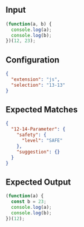 
## Input
```javascript input
(function(a, b) {
  console.log(a);
  console.log(b);
})(12, 23);
```

## Configuration
```json configuration
{
  "extension": "js",
  "selection": "13-13"
}
```

## Expected Matches
```json expected matches
{
  "12-14-Parameter": {
    "safety": {
      "level": "SAFE"
    },
    "suggestion": {}
  }
}
```

## Expected Output
```javascript expected output
(function(a) {
  const b = 23;
  console.log(a);
  console.log(b);
})(12);
```
